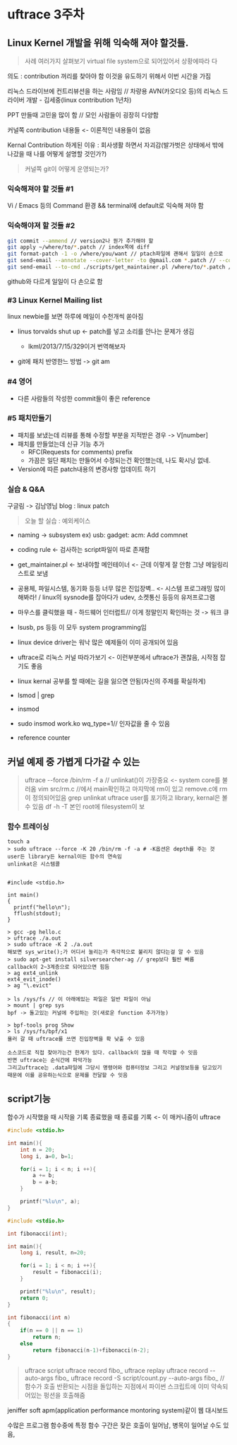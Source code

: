 # uftrace 3주차

## Linux Kernel 개발을 위해 익숙해 져야 할것들.
> 사례 여러가지 살펴보기
virtual file system으로 되어있어서 상황에따라 다

의도 : contribution 꺼리를 찾아야 함 이것을 유도하기 위해서 이번 시간을 가짐

리눅스 드라이브에 컨트리뷰션을 하는 사람임 // 차량용 AVN(카오디오 등)의 리눅스 드라이버 개발 - 김세중(linux contribution 1년차)

PPT 만들때 고민을 많이 함 // 모인 사람들이 굉장히 다양함

커널쪽 contribution 내용들 <- 이론적인 내용들이 없음

Kernal Contribution 하게된 이유 : 회사생활 하면서 자괴감(발가벗은 상태에서 밖에 나갔을 때 나를 어떻게 설명할 것인가?)


> 커널쪽 git이 어떻게 운영되는가?

### 익숙해져야 할 것들 #1
Vi / Emacs 등의 Command 환경 && terminal에 default로 익숙해 져야 함
### 익숙해야져 할 것들 #2
```bash
git commit --ammend // version2나 뭔가 추가해야 할
git apply ~/where/to/*.patch // index쪽에 diff
git format-patch -1 -o /where/you/want // ptach파일에 괜해서 일일이 손으로
git send-email --annotate --cover-letter -to @gmail.com *.patch // --cover-letter : 0번패치를 만들어줌, 시리즈에 대한 기본적인 설명을 적음
git send-email --to-cmd ./scripts/get_maintainer.pl /where/to/*.patch // --to-cmd 쉘스크립트를 이용해서 자동으로 보내줌
```
github와 다르게 일일이 다 손으로 함
### #3 Linux Kernel Mailing list
linux newbie를 보면 하루에 메일이 수천개씩 쏟아짐
* linus torvalds shut up <- patch를 넣고 소리를 안나는 문제가 생김
  * lkml/2013/7/15/329이거 번역해보자

* git에 패치 반영한느 방법 -> git am
### #4 영어
* 다른 사람들의 작성한 commit들이 좋은 reference
### #5 패치만들기
* 패치를 보냈는데 리뷰를 통해 수정할 부분을 지적받은 경우 -> V[number]
* 패치를 만들었는데 신규 기능 추가
  * RFC(Requests for comments) prefix
  * 가끔은 일단 패치는 만들어서 수정되는건 확인했는데, 나도 확시닝 없네.
* Version에 따른 patch내용의 변경사항 업데이트 하기
### 실습 & Q&A
구글림 -> 김남영님 blog : linux patch
> 오늘 할 실습 : 예외케이스

* naming -> subsystem ex) usb: gadget: acm: Add commnet

* coding rule <- 검사하는 script파일이 따로 존재함
* get_maintainer.pl <- 보내야할 메인테이너 <- 근데 이렇게 잘 안함 그냥 메일링리스트로 보냄

* 공용체, 파일시스템, 동기화 등등 너무 많은 진입장벽.. <- 시스템 프로그래밍 많이 해봐라! / linux의 sysnode를 잡아다가 udev, 소켓통신 등등의 유저프로그램
* 마우스를 클릭했을 때 - 하드웨어 인터럽트// 이게 정말인지 확인하는 것 -> 워크 큐
* lsusb, ps 등등 이 모두 system programming임
* linux device driver는 워낙 많은 예제들이 이미 공개되어 있음
* uftrace로 리눅스 커널 따라가보기 <- 이런부분에서 uftrace가 괜찮음, 시작점 잡기도 좋음
* linux kernal 공부를 할 때에는 길을 잃으면 안됨(자신의 주제를 확실하게)
* lsmod | grep
* insmod
* sudo insmod work.ko wq_type=1// 인자값을 줄 수 있음
* reference counter
## 커널 예제 중 가볍게 다가갈 수 있는
> uftrace --force /bin/rm -f a // unlinkat()이 가장중요 <- system core를 불러옴
> vim src/rm.c //에서 main확인하고 마지막에 rm이 있고 remove.c에 rm이 정의되어있음
> grep unlinkat
uftrace user를 포기하고 library, kernal은 볼 수 있음
> df -h -T  본인 root에 filesystem이 보
### 함수 트레이싱
```
touch a
> sudo uftrace --force -K 20 /bin/rm -f -a # -K옵션은 depth를 주는 것
user든 library든 kernal이든 함수의 연속임
unlinkat은 시스템콜


#include <stdio.h>

int main()
{
  printf("hello\n");
  fflush(stdout);
}

> gcc -pg hello.c
> uftrace ./a.out
> sudo uftrace -K 2 ./a.out
해보면 sys_write();가 어디서 눌리는가 즉각적으로 불리지 않다는걸 알 수 있음
> sudo apt-get install silversearcher-ag // grep보다 훨씬 빠름
callback이 2~3계층으로 되어있으면 힘듬
> ag ext4_unlink
ext4_evit_inode()
> ag "\.evict"

> ls /sys/fs // 이 아래에있는 파일은 일반 파일이 아님
> mount | grep sys
bpf -> 돌고있는 커널에 주입하는 것(새로운 function 추가가능)

> bpf-tools prog Show
> ls /sys/fs/bpf/x1
욜러 갈 때 uftrace를 쓰면 진입장벽을 확 낮출 수 있음

소스코드로 직접 찾아가는건 한계가 있다. callback이 많을 때 착각할 수 잇음
반면 uftrace는 순식간에 파악가능
그리고uftrace는 .data파일에 그당시 명령어와 컴퓨터정보 그리고 커널정보등을 담고있기 때문에 이를 공유하는식으로 문제를 전달할 수 잇음
```
## script기능
합수가 시작했을 때 시작을 기록 종료했을 때 종료를 기록 <- 이 매커니즘이 uftrace
```c
#include <stdio.h>

int main(){
	int n = 20;
	long i, a=0, b=1;

	for(i = 1; i < n; i ++){
		a += b;
		b = a-b;
	}

	printf("%lu\n", a);
}
```
```c
#include <stdio.h>

int fibonacci(int);

int main(){
	long i, result, n=20;

	for(i = 1; i < n; i ++){
		result = fibonacci(i);
	}

	printf("%lu\n", result);
	return 0;
}

int fibonacci(int n)
{
	if(n == 0 || n == 1)
		return n;
	else
		return fibonacci(n-1)+fibonacci(n-2);
}
```
> uftrace script
> uftrace record fibo_
> uftrace replay
> uftrace record --auto-args fibo_
> uftrace record -S script/count.py --auto-args fibo_ // 함수가 호출 반환되는 시점을 돌입하는 지점에서 파이썬 스크립트에 이미 약속되어있는 펑션을 호출해줌


jeniffer soft apm(application performance montoring system)같이 웹 대시보드

수많은 프로그램 함수중에 특정 함수 구간은 잦은 호출이 일어남, 병목이 일어날 수도 있음, 
